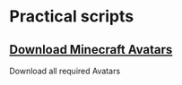 # Practical scripts

## [Download Minecraft Avatars](./Download_Minecraft_Avatars/README.md)

Download all required Avatars
